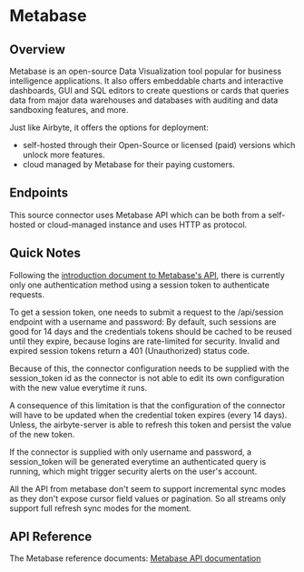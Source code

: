 # Metabase

## Overview

Metabase is an open-source Data Visualization tool popular for business intelligence applications.
It also offers embeddable charts and interactive dashboards, GUI and SQL editors to create questions or cards
that queries data from major data warehouses and databases with auditing and data sandboxing features, and more.

Just like Airbyte, it offers the options for deployment:

- self-hosted through their Open-Source or licensed (paid) versions which unlock more features.
- cloud managed by Metabase for their paying customers.

## Endpoints

This source connector uses Metabase API which can be both from a self-hosted or cloud-managed instance and uses HTTP as protocol.

## Quick Notes

Following the [introduction document to Metabase's API](https://www.metabase.com/learn/administration/metabase-api.html), there is currently
only one authentication method using a session token to authenticate requests.

To get a session token, one needs to submit a request to the /api/session endpoint with a username and password:
By default, such sessions are good for 14 days and the credentials tokens should be cached to be reused until they expire,
because logins are rate-limited for security. Invalid and expired session tokens return a 401 (Unauthorized) status code.

Because of this, the connector configuration needs to be supplied with the session_token id as the connector is not able to
edit its own configuration with the new value everytime it runs.

A consequence of this limitation is that the configuration of the connector will have to be updated when the credential token expires
(every 14 days). Unless, the airbyte-server is able to refresh this token and persist the value of the new token.

If the connector is supplied with only username and password, a session_token will be generated everytime an
authenticated query is running, which might trigger security alerts on the user's account.

All the API from metabase don't seem to support incremental sync modes as they don't expose cursor field values or pagination.
So all streams only support full refresh sync modes for the moment.

## API Reference

The Metabase reference documents: [Metabase API documentation](https://www.metabase.com/docs/latest/api-documentation.html)
